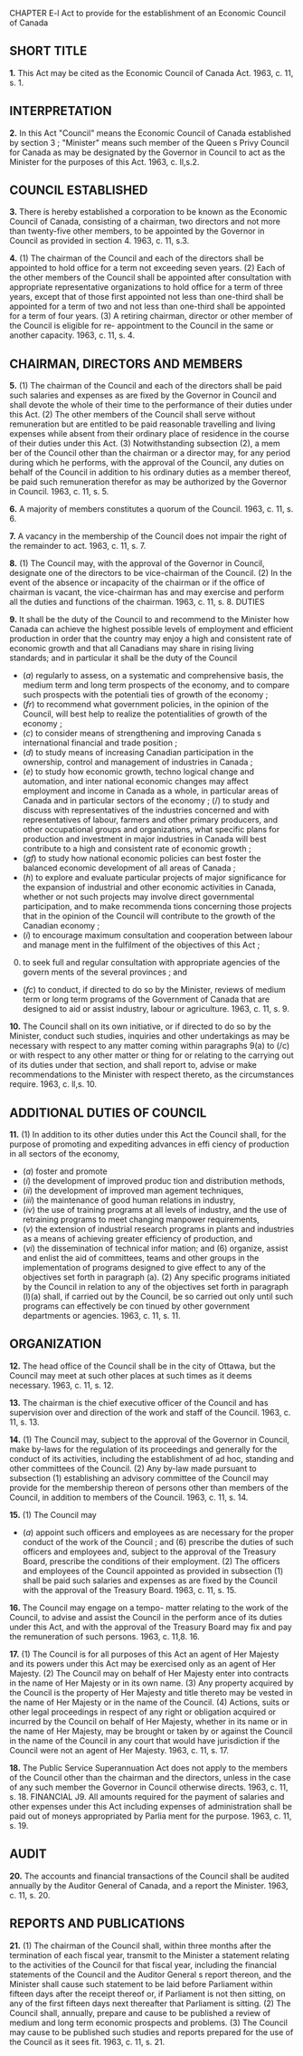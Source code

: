 CHAPTER E-l
Act to provide for the establishment of an
Economic Council of Canada

## SHORT TITLE

**1.** This Act may be cited as the Economic
Council of Canada Act. 1963, c. 11, s. 1.

## INTERPRETATION

**2.** In this Act
"Council" means the Economic Council of
Canada established by section 3 ;
"Minister" means such member of the Queen s
Privy Council for Canada as may be
designated by the Governor in Council to
act as the Minister for the purposes of this
Act. 1963, c. ll,s.2.

## COUNCIL ESTABLISHED

**3.** There is hereby established a corporation
to be known as the Economic Council of
Canada, consisting of a chairman, two
directors and not more than twenty-five other
members, to be appointed by the Governor in
Council as provided in section 4. 1963, c. 11,
s.3.

**4.** (1) The chairman of the Council and
each of the directors shall be appointed to
hold office for a term not exceeding seven
years.
(2) Each of the other members of the
Council shall be appointed after consultation
with appropriate representative organizations
to hold office for a term of three years, except
that of those first appointed not less than
one-third shall be appointed for a term of two
and not less than one-third shall be
appointed for a term of four years.
(3) A retiring chairman, director or other
member of the Council is eligible for re-
appointment to the Council in the same or
another capacity. 1963, c. 11, s. 4.

## CHAIRMAN, DIRECTORS AND MEMBERS

**5.** (1) The chairman of the Council and
each of the directors shall be paid such salaries
and expenses as are fixed by the Governor in
Council and shall devote the whole of their
time to the performance of their duties under
this Act.
(2) The other members of the Council shall
serve without remuneration but are entitled
to be paid reasonable travelling and living
expenses while absent from their ordinary
place of residence in the course of their duties
under this Act.
(3) Notwithstanding subsection (2), a mem
ber of the Council other than the chairman
or a director may, for any period during
which he performs, with the approval of the
Council, any duties on behalf of the Council
in addition to his ordinary duties as a member
thereof, be paid such remuneration therefor
as may be authorized by the Governor in
Council. 1963, c. 11, s. 5.

**6.** A majority of members constitutes a
quorum of the Council. 1963, c. 11, s. 6.

**7.** A vacancy in the membership of the
Council does not impair the right of the
remainder to act. 1963, c. 11, s. 7.

**8.** (1) The Council may, with the approval
of the Governor in Council, designate one of
the directors to be vice-chairman of the
Council.
(2) In the event of the absence or incapacity
of the chairman or if the office of chairman
is vacant, the vice-chairman has and may
exercise and perform all the duties and
functions of the chairman. 1963, c. 11, s. 8.
DUTIES

**9.** It shall be the duty of the Council to
and recommend to the Minister how
Canada can achieve the highest possible levels
of employment and efficient production in
order that the country may enjoy a high and
consistent rate of economic growth and that
all Canadians may share in rising living
standards; and in particular it shall be the
duty of the Council
  * (_a_) regularly to assess, on a systematic and
comprehensive basis, the medium term and
long term prospects of the economy, and to
compare such prospects with the potentiali
ties of growth of the economy ;
  * (_fr_) to recommend what government policies,
in the opinion of the Council, will best help
to realize the potentialities of growth of the
economy ;
  * (_c_) to consider means of strengthening and
improving Canada s international financial
and trade position ;
  * (_d_) to study means of increasing Canadian
participation in the ownership, control and
management of industries in Canada ;
  * (_e_) to study how economic growth, techno
logical change and automation, and inter
national economic changes may affect
employment and income in Canada as a
whole, in particular areas of Canada and in
particular sectors of the economy ;
(/) to study and discuss with representatives
of the industries concerned and with
representatives of labour, farmers and other
primary producers, and other occupational
groups and organizations, what specific
plans for production and investment in
major industries in Canada will best
contribute to a high and consistent rate of
economic growth ;
  * (_gf_) to study how national economic policies
can best foster the balanced economic
development of all areas of Canada ;
  * (_h_) to explore and evaluate particular
projects of major significance for the
expansion of industrial and other economic
activities in Canada, whether or not such
projects may involve direct governmental
participation, and to make recommenda
tions concerning those projects that in the
opinion of the Council will contribute to
the growth of the Canadian economy ;
  * (_i_) to encourage maximum consultation and
cooperation between labour and manage
ment in the fulfilment of the objectives of
this Act ;
0) to seek full and regular consultation
with appropriate agencies of the govern
ments of the several provinces ; and
  * (_fc_) to conduct, if directed to do so by the
Minister, reviews of medium term or long
term programs of the Government of
Canada that are designed to aid or assist
industry, labour or agriculture. 1963, c. 11,
s. 9.

**10.** The Council shall on its own initiative,
or if directed to do so by the Minister, conduct
such studies, inquiries and other undertakings
as may be necessary with respect to any
matter coming within paragraphs 9(a) to (/c)
or with respect to any other matter or thing
for or relating to the carrying out of its duties
under that section, and shall report to, advise
or make recommendations to the Minister
with respect thereto, as the circumstances
require. 1963, c. ll,s. 10.

## ADDITIONAL DUTIES OF COUNCIL

**11.** (1) In addition to its other duties under
this Act the Council shall, for the purpose of
promoting and expediting advances in effi
ciency of production in all sectors of the
economy,
  * (_a_) foster and promote
  * (_i_) the development of improved produc
tion and distribution methods,
  * (_ii_) the development of improved man
agement techniques,
  * (_iii_) the maintenance of good human
relations in industry,
  * (_iv_) the use of training programs at all
levels of industry, and the use of
retraining programs to meet changing
manpower requirements,
  * (_v_) the extension of industrial research
programs in plants and industries as a
means of achieving greater efficiency of
production, and
  * (_vi_) the dissemination of technical infor
mation; and
(6) organize, assist and enlist the aid of
committees, teams and other groups in the
implementation of programs designed to
give effect to any of the objectives set forth
in paragraph (a).
(2) Any specific programs initiated by the
Council in relation to any of the objectives
set forth in paragraph (l)(a) shall, if carried
out by the Council, be so carried out only
until such programs can effectively be con
tinued by other government departments or
agencies. 1963, c. 11, s. 11.

## ORGANIZATION

**12.** The head office of the Council shall
be in the city of Ottawa, but the Council may
meet at such other places at such times as it
deems necessary. 1963, c. 11, s. 12.

**13.** The chairman is the chief executive
officer of the Council and has supervision
over and direction of the work and staff of
the Council. 1963, c. 11, s. 13.

**14.** (1) The Council may, subject to the
approval of the Governor in Council, make
by-laws for the regulation of its proceedings
and generally for the conduct of its activities,
including the establishment of ad hoc, standing
and other committees of the Council.
(2) Any by-law made pursuant to subsection
(1) establishing an advisory committee of the
Council may provide for the membership
thereon of persons other than members of the
Council, in addition to members of the
Council. 1963, c. 11, s. 14.

**15.** (1) The Council may
  * (_a_) appoint such officers and employees as
are necessary for the proper conduct of the
work of the Council ; and
(6) prescribe the duties of such officers and
employees and, subject to the approval of
the Treasury Board, prescribe the conditions
of their employment.
(2) The officers and employees of the
Council appointed as provided in subsection
(1) shall be paid such salaries and expenses as
are fixed by the Council with the approval of
the Treasury Board. 1963, c. 11, s. 15.

**16.** The Council may engage on a tempo-
matter relating to the work of the Council, to
advise and assist the Council in the perform
ance of its duties under this Act, and with the
approval of the Treasury Board may fix and
pay the remuneration of such persons. 1963,
c. 11,8. 16.

**17.** (1) The Council is for all purposes of
this Act an agent of Her Majesty and its
powers under this Act may be exercised only
as an agent of Her Majesty.
(2) The Council may on behalf of Her
Majesty enter into contracts in the name of
Her Majesty or in its own name.
(3) Any property acquired by the Council
is the property of Her Majesty and title
thereto may be vested in the name of Her
Majesty or in the name of the Council.
(4) Actions, suits or other legal proceedings
in respect of any right or obligation acquired
or incurred by the Council on behalf of Her
Majesty, whether in its name or in the name
of Her Majesty, may be brought or taken by
or against the Council in the name of the
Council in any court that would have
jurisdiction if the Council were not an agent
of Her Majesty. 1963, c. 11, s. 17.

**18.** The Public Service Superannuation Act
does not apply to the members of the Council
other than the chairman and the directors,
unless in the case of any such member the
Governor in Council otherwise directs. 1963,
c. 11, s. 18.
FINANCIAL
J9. All amounts required for the payment
of salaries and other expenses under this Act
including expenses of administration shall be
paid out of moneys appropriated by Parlia
ment for the purpose. 1963, c. 11, s. 19.

## AUDIT

**20.** The accounts and financial transactions
of the Council shall be audited annually by
the Auditor General of Canada, and a report
the Minister. 1963, c. 11, s. 20.

## REPORTS AND PUBLICATIONS

**21.** (1) The chairman of the Council shall,
within three months after the termination of
each fiscal year, transmit to the Minister a
statement relating to the activities of the
Council for that fiscal year, including the
financial statements of the Council and the
Auditor General s report thereon, and the
Minister shall cause such statement to be laid
before Parliament within fifteen days after
the receipt thereof or, if Parliament is not
then sitting, on any of the first fifteen days
next thereafter that Parliament is sitting.
(2) The Council shall, annually, prepare
and cause to be published a review of medium
and long term economic prospects and
problems.
(3) The Council may cause to be published
such studies and reports prepared for the use
of the Council as it sees fit. 1963, c. 11, s. 21.
